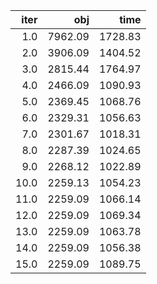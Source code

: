 |   iter |       obj |      time |
| ------:| ---------:| ---------:|
|  $1.0$ | $7962.09$ | $1728.83$ |
|  $2.0$ | $3906.09$ | $1404.52$ |
|  $3.0$ | $2815.44$ | $1764.97$ |
|  $4.0$ | $2466.09$ | $1090.93$ |
|  $5.0$ | $2369.45$ | $1068.76$ |
|  $6.0$ | $2329.31$ | $1056.63$ |
|  $7.0$ | $2301.67$ | $1018.31$ |
|  $8.0$ | $2287.39$ | $1024.65$ |
|  $9.0$ | $2268.12$ | $1022.89$ |
| $10.0$ | $2259.13$ | $1054.23$ |
| $11.0$ | $2259.09$ | $1066.14$ |
| $12.0$ | $2259.09$ | $1069.34$ |
| $13.0$ | $2259.09$ | $1063.78$ |
| $14.0$ | $2259.09$ | $1056.38$ |
| $15.0$ | $2259.09$ | $1089.75$ |

